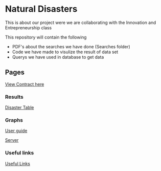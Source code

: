 # Natural Disasters

This is about our project were we are collaborating with the Innovation and Entrepreneurship class

This repository will contain the following

  * PDF's about the searches we have done (Searches folder)
  * Code we have made to visulize the result of data set
  * Querys we have used in database to get data
  
## Pages

[View Contract here](https://bi-bees.github.io/natural_disasters/Contract)

### Results

[Disaster Table](http://178.128.207.173:5006/main_csv)

### Graphs

[User guide](https://github.com/BI-Bees/natural_disasters/blob/master/docs/User_documentation.md)

[Server](http://178.128.207.173:5001/)

### Useful links
[Useful Links](https://bi-bees.github.io/natural_disasters/Useful%20links)
